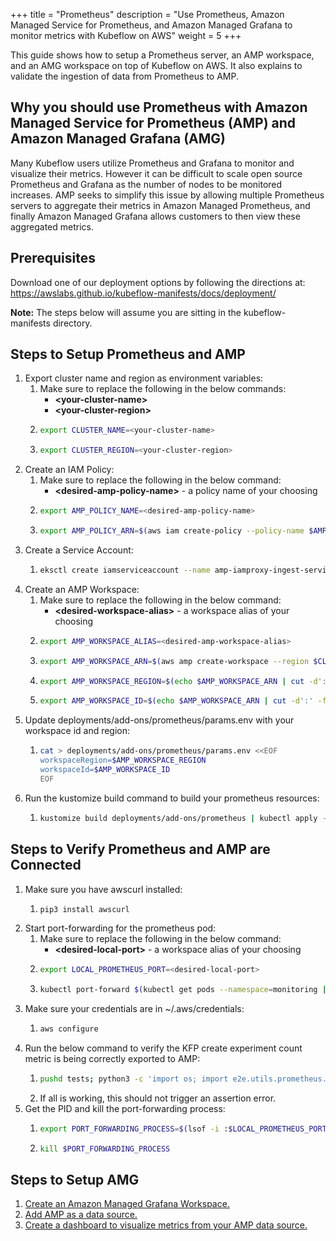 +++
title = "Prometheus"
description = "Use Prometheus, Amazon Managed Service for Prometheus, and Amazon Managed Grafana to monitor metrics with Kubeflow on AWS"
weight = 5
+++

This guide shows how to setup a Prometheus server, an AMP workspace, and an AMG workspace on top of Kubeflow on AWS. It also explains to validate the ingestion of data from Prometheus to AMP.

## Why you should use Prometheus with Amazon Managed Service for Prometheus (AMP) and Amazon Managed Grafana (AMG)
Many Kubeflow users utilize Prometheus and Grafana to monitor and visualize their metrics. However it can be difficult to scale open source Prometheus and Grafana as the number of nodes to be monitored increases. AMP seeks to simplify this issue by allowing multiple Prometheus servers to aggregate their metrics in Amazon Managed Prometheus, and finally Amazon Managed Grafana allows customers to then view these aggregated metrics.

## Prerequisites
Download one of our deployment options by following the directions at: https://awslabs.github.io/kubeflow-manifests/docs/deployment/

**Note:** The steps below will assume you are sitting in the kubeflow-manifests directory.

## Steps to Setup Prometheus and AMP
1. Export cluster name and region as environment variables:
    1. Make sure to replace the following in the below commands:
        * **\<your-cluster-name\>**
        * **\<your-cluster-region\>**
    2. ```bash
       export CLUSTER_NAME=<your-cluster-name>
       ```
    3. ```bash
       export CLUSTER_REGION=<your-cluster-region>
       ```
2. Create an IAM Policy:
    1. Make sure to replace the following in the below command:
        * **\<desired-amp-policy-name\>** - a policy name of your choosing
    2. ```bash
       export AMP_POLICY_NAME=<desired-amp-policy-name>
       ```
    3. ```bash
       export AMP_POLICY_ARN=$(aws iam create-policy --policy-name $AMP_POLICY_NAME --policy-document file://deployments/add-ons/prometheus/AMPIngestPermissionPolicy.json --query 'Policy.Arn' | tr -d '"')
       ```
3. Create a Service Account:
    1. ```bash
       eksctl create iamserviceaccount --name amp-iamproxy-ingest-service-account --namespace monitoring --cluster $CLUSTER_NAME --attach-policy-arn $AMP_POLICY_ARN --override-existing-serviceaccounts --approve --region $CLUSTER_REGION
       ```
4. Create an AMP Workspace:
    1. Make sure to replace the following in the below command:
        * **\<desired-workspace-alias\>** - a workspace alias of your choosing
    2. ```bash
       export AMP_WORKSPACE_ALIAS=<desired-amp-workspace-alias>
       ```
    3. ```bash
       export AMP_WORKSPACE_ARN=$(aws amp create-workspace --region $CLUSTER_REGION --alias $AMP_WORKSPACE_ALIAS --query arn | tr -d '"')
       ```
    4. ```bash
       export AMP_WORKSPACE_REGION=$(echo $AMP_WORKSPACE_ARN | cut -d':' -f4)
       ```
    5. ```bash
       export AMP_WORKSPACE_ID=$(echo $AMP_WORKSPACE_ARN | cut -d':' -f6 | cut -d'/' -f2)
       ```
5. Update deployments/add-ons/prometheus/params.env with your workspace id and region:
    1. ```bash
       cat > deployments/add-ons/prometheus/params.env <<EOF
       workspaceRegion=$AMP_WORKSPACE_REGION
       workspaceId=$AMP_WORKSPACE_ID
       EOF
       ```
6. Run the kustomize build command to build your prometheus resources:
    1. ```bash
       kustomize build deployments/add-ons/prometheus | kubectl apply -f -
       ```

## Steps to Verify Prometheus and AMP are Connected
1. Make sure you have awscurl installed:
    1. ```bash
       pip3 install awscurl
       ```
2. Start port-forwarding for the prometheus pod:
    1. Make sure to replace the following in the below command:
        * **\<desired-local-port\>** - a workspace alias of your choosing
    2. ```bash
       export LOCAL_PROMETHEUS_PORT=<desired-local-port>
       ```
    3. ```bash
       kubectl port-forward $(kubectl get pods --namespace=monitoring | grep "prometheus-deployment" | cut -d' ' -f1) $LOCAL_PROMETHEUS_PORT:9090 --namespace=monitoring &
       ```
3. Make sure your credentials are in ~/.aws/credentials:
    1. ```bash
       aws configure
       ```
4. Run the below command to verify the KFP create experiment count metric is being correctly exported to AMP:
    1. ```bash
       pushd tests; python3 -c 'import os; import e2e.utils.prometheus.setup_prometheus_server as setup_prometheus_server; cluster_region = os.environ["CLUSTER_REGION"]; workspace_id = os.environ["AMP_WORKSPACE_ID"]; setup_prometheus_server.local_prometheus_port = os.environ["LOCAL_PROMETHEUS_PORT"]; setup_prometheus_server.check_AMP_connects_to_prometheus(cluster_region, workspace_id, expected_value=0)'; popd
       ```
    2. If all is working, this should not trigger an assertion error.
5. Get the PID and kill the port-forwarding process:
    1. ```bash
       export PORT_FORWARDING_PROCESS=$(lsof -i :$LOCAL_PROMETHEUS_PORT | sed -n 2p | cut -d' ' -f2)
       ```
    2. ```bash
       kill $PORT_FORWARDING_PROCESS
       ```
## Steps to Setup AMG
1. [Create an Amazon Managed Grafana Workspace.](https://docs.aws.amazon.com/grafana/latest/userguide/getting-started-with-AMG.html)
2. [Add AMP as a data source.](https://docs.aws.amazon.com/grafana/latest/userguide/AMP-adding-AWS-config.html)
3. [Create a dashboard to visualize metrics from your AMP data source.](https://docs.aws.amazon.com/grafana/latest/userguide/getting-started-grafanaui.html)
